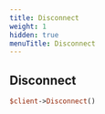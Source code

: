 ```yaml
---
title: Disconnect
weight: 1
hidden: true
menuTitle: Disconnect
---
```

## Disconnect
```perl
$client->Disconnect()
```